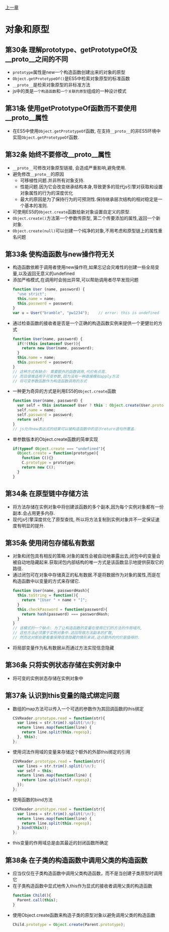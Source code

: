[上一章](./第3章.md)

# 对象和原型

## 第30条 理解prototype、getPrototypeOf及__proto__之间的不同
- `prototype`属性是new一个构造函数创建出来的对象的原型
- `Object.getPrototypeOf()`是ES5中检索对象原型的标准函数
- `__proto__`是检索对象原型的非标准方法
- js中的类是`一个构造函数`和`一个关联的原型`组成的一种设计模式

## 第31条 使用getPrototypeOf函数而不要使用__proto__属性
- 在ES5中使用`Object.getPrototypeOf`函数, 在支持`__proto__`的非ES5环境中实现`Object.getPrototypeOf`函数.

## 第32条 始终不要修改__proto__属性
- `__proto__`可修改对象原型链接, 会造成严重影响,避免使用.
- 避免修改`__proto__`的原因
  - 可移植性问题.并非所有对象支持.
  - 性能问题.因为它会改变继承结构本身,导致更多的现代js引擎对获取和设置对象属性的行为的深度优化
  - 最大的原因是为了保持行为的可预测性.保持继承层次结构的相对稳定是一个基本的准则.
- 可使用ES5的`Object.create`函数给新对象设置自定义的原型.
- `Object.create()`方法第一个参数传原型, 第二个传要添加的属性,返回一个新对象.
- `Object.create(null)`可以创建一个纯净的对象,不用考虑和原型链上的属性重名问题

## 第33条 使构造函数与new操作符无关
- 构造函数依赖于调用者使用new操作符,如果忘记会灾难性的创建一些全局变量,以及返回无意义的undefined
- 添加严格模式,在调用时会抛出异常,可以帮助调用者尽早发现问题
  ```js
  function User (name, password) {
    "use strict";
    this.name = name;
    this.password = password;
  }
  var u = User("bramble", "pw1234");    // error: this is undefined
  ```
- 通过检查函数的接收者是否是一个正确的构造函数实例来提供一个更健壮的方式
  ```js
  function User(name, password) {
    if(!(this instanceof User)){
      return new User(name, password);
    }
    this.name = name;
    this.password = password;
  }
  // 这种方式有缺点: 需要额外的函数调用,代价有点高.
  // 而且很难适用于可变参数,因为没有一种直接模拟apply方法
  // 将可变参数函数作为构造函数调用的方式
  ```
- 一种更为奇异的方式是利用ES5的`Object.create`函数
  ```js
  function User(name, password) {
    var self = this instanceof User ? this : Object.create(User.prototype);
    self.name = name;
    self.password = password;
    return self;
  }
  // js允许new表达式的结果可以被构造函数中的显示return语句所覆盖.
  ```
- 单参数版本的Object.create函数的简单实现
  ```js
  if(typeof Object.create === "undefined"){
    Object.create = function(prototype){
      function C(){}
      C.prototype = prototype;
      return new C();
    }
  }
  ```

## 第34条 在原型链中存储方法
- 将方法存储在实例对象中将创建该函数的多个副本,因为每个实例对象都有一份副本.会占用更多内存.
- 现代js引擎深度优化了原型查找, 所以将方法复制到实例对象并不一定保证速度有明显的提升.

## 第35条 使用闭包存储私有数据
- 对象和闭包具有相反的策略:对象的属性会被自动地暴露出去,闭包中的变量会被自动地隐藏起来.获取闭包内部结构的唯一方式是该函数显示地提供获取它的路径.
- 通过闭包可在对象中存储真正的私有数据.不是将数据作为对象的属性,而是在构造函数中以变量的方式来存储它.
  ```js
  function User(name, passwordHash){
    this.toString = function(){
      return "[User " + name + "]";
    }
    this.checkPassword = function(password){
      return hash(password) === passwordHash;
    }
  }
  // 该模式的一个缺点: 为了让构造函数的变量在使用它们的方法的作用域内,
  // 这些方法必须置于实例对象中.这回导致方法副本的扩散,
  // 然而这对那些更看重保障信息隐藏的情形来说,这点额外的代价是值得的.
  ```
- 将局部变量作为私有数据从而通过方法实现信息隐藏

## 第36条 只将实例状态存储在实例对象中
- 将可变的实例状态存储在实例对象中

## 第37条 认识到this变量的隐式绑定问题
- 数组的map方法可以传入一个可选的参数作为其回调函数的this绑定
  ```js
  CSVReader.prototype.read = function(str){
    var lines = str.trim().split(/\n/);
    return lines.map(function(line) {
      return line.split(this.regesp);
    }, this);
  };
  ```
- 使用词法作用域的变量来存储这个额外的外部this绑定的引用
  ```js
  CSVReader.prototype.read = function(str){
    var lines = str.trim().split(/\n/);
    var self = this;
    return lines.map(function(line) {
      return line.split(self.regesp);
    });
  };
  ```
- 使用函数的bind方法
  ```js
  CSVReader.prototype.read = function(str){
    var lines = str.trim().split(/\n/);
    return lines.map(function(line) {
      return line.split(this.regesp);
    }.bind(this));
  };
  ```
- this变量的作用域总是由其最近的封闭函数所确定

## 第38条 在子类的构造函数中调用父类的构造函数
- 应当仅仅在子类构造函数中调用父类构造函数，而不是当创建子类原型时调用它
- 在子类构造函数中显式地传入this作为显式的接收者调用父类的构造函数
  ```js
  function Child(){
    Parent.call(this);
  }
  ```
- 使用Object.create函数来构造子类的原型对象以避免调用父类的构造函数
  ```js
  Child.prototype = Object.create(Parent.prototype);
  ```

<!-- ## 第39条 不要重用父类的属性名 -->


<!-- ## 第40条 避免继承标准类 -->


<!-- ## 第41条 将原型视为实现细节 -->


<!-- ## 第42条 避免使用轻率的猴子补丁 -->


<!-- [下一章](./第5章.md) -->
